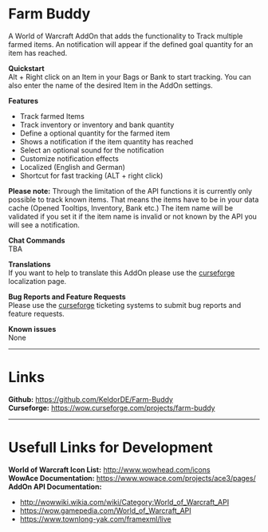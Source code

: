 # Farm Buddy


A World of Warcraft AddOn that adds the functionality to Track multiple farmed items. An notification will appear if the defined goal quantity for an item has reached.

**Quickstart**  
Alt + Right click on an Item in your Bags or Bank to start tracking.
You can also enter the name of the desired Item in the AddOn settings.

**Features**  
* Track farmed Items
* Track inventory or inventory and bank quantity
* Define a optional quantity for the farmed item
* Shows a notification if the item quantity has reached
* Select an optional sound for the notification
* Customize notification effects
* Localized (English and German)
* Shortcut for fast tracking (ALT + right click)

**Please note:** Through the limitation of the API functions it is currently only possible to track known items. That means the items have to be in your data cache (Opened Tooltips, Inventory, Bank etc.)
The item name will be validated if you set it if the item name is invalid or not known by the API you will see a notification.

**Chat Commands**  
TBA

**Translations**  
If you want to help to translate this AddOn please use the [curseforge](https://wow.curseforge.com/projects/farm-buddy/localization) localization page.

**Bug Reports and Feature Requests**  
Please use the [curseforge](https://wow.curseforge.com/projects/farm-buddy/issues) ticketing systems to submit bug reports and feature requests.

**Known issues**  
None

---
# Links
**Github:** https://github.com/KeldorDE/Farm-Buddy  
**Curseforge:** https://wow.curseforge.com/projects/farm-buddy

---
# Usefull Links for Development
**World of Warcraft Icon List:** http://www.wowhead.com/icons  
**WowAce Documentation:** https://www.wowace.com/projects/ace3/pages/
**AddOn API Documentation:**
* http://wowwiki.wikia.com/wiki/Category:World_of_Warcraft_API
* https://wow.gamepedia.com/World_of_Warcraft_API
* https://www.townlong-yak.com/framexml/live
